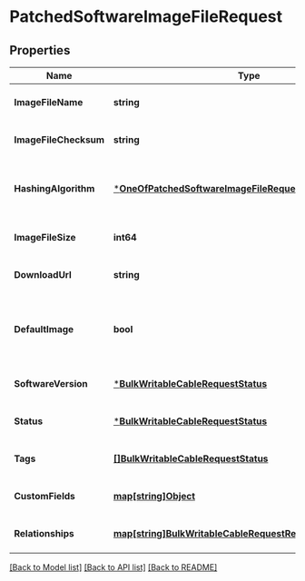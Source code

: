 # PatchedSoftwareImageFileRequest

## Properties
Name | Type | Description | Notes
------------ | ------------- | ------------- | -------------
**ImageFileName** | **string** |  | [optional] [default to null]
**ImageFileChecksum** | **string** |  | [optional] [default to null]
**HashingAlgorithm** | [***OneOfPatchedSoftwareImageFileRequestHashingAlgorithm**](OneOfPatchedSoftwareImageFileRequestHashingAlgorithm.md) | Hashing algorithm for image file checksum | [optional] [default to null]
**ImageFileSize** | **int64** | Image file size in bytes | [optional] [default to null]
**DownloadUrl** | **string** |  | [optional] [default to null]
**DefaultImage** | **bool** | Is the default image for this software version | [optional] [default to null]
**SoftwareVersion** | [***BulkWritableCableRequestStatus**](BulkWritableCableRequest_status.md) |  | [optional] [default to null]
**Status** | [***BulkWritableCableRequestStatus**](BulkWritableCableRequest_status.md) |  | [optional] [default to null]
**Tags** | [**[]BulkWritableCableRequestStatus**](BulkWritableCableRequest_status.md) |  | [optional] [default to null]
**CustomFields** | [**map[string]Object**](.md) |  | [optional] [default to null]
**Relationships** | [**map[string]BulkWritableCableRequestRelationships**](BulkWritableCableRequest_relationships.md) |  | [optional] [default to null]

[[Back to Model list]](../README.md#documentation-for-models) [[Back to API list]](../README.md#documentation-for-api-endpoints) [[Back to README]](../README.md)


